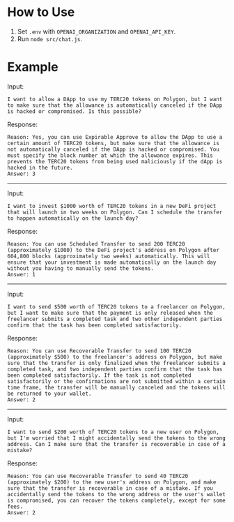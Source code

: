 <!-- # Features

Wallet Features
1. Create new wallet
2. Import private key
3. Send ETH (MATIC)

Special Transactions
1. Scheduled Transfer
2. Recoverable Transfer
3. Expirable Approve

Safety
1. Warn phishing address in the Denylist
2. Add/Remove Denylist

--- -->

# How to Use

1. Set `.env` with `OPENAI_ORGANIZATION` and `OPENAI_API_KEY`.
2. Run `node src/chat.js`.

# Example

Input:
```
I want to allow a DApp to use my TERC20 tokens on Polygon, but I want to make sure that the allowance is automatically canceled if the DApp is hacked or compromised. Is this possible?
```

Response:
```
Reason: Yes, you can use Expirable Approve to allow the DApp to use a certain amount of TERC20 tokens, but make sure that the allowance is not automatically canceled if the DApp is hacked or compromised. You must specify the block number at which the allowance expires. This prevents the TERC20 tokens from being used maliciously if the dApp is hacked in the future.
Answer: 3
```

---

Input:
```
I want to invest $1000 worth of TERC20 tokens in a new DeFi project that will launch in two weeks on Polygon. Can I schedule the transfer to happen automatically on the launch day?
```

Response:
```
Reason: You can use Scheduled Transfer to send 200 TERC20 (approximately $1000) to the DeFi project's address on Polygon after 604,800 blocks (approximately two weeks) automatically. This will ensure that your investment is made automatically on the launch day without you having to manually send the tokens.
Answer: 1
```

---

Input:
```
I want to send $500 worth of TERC20 tokens to a freelancer on Polygon, but I want to make sure that the payment is only released when the freelancer submits a completed task and two other independent parties confirm that the task has been completed satisfactorily.
```

Response:
```
Reason: You can use Recoverable Transfer to send 100 TERC20 (approximately $500) to the freelancer's address on Polygon, but make sure that the transfer is only finalized when the freelancer submits a completed task, and two independent parties confirm that the task has been completed satisfactorily. If the task is not completed satisfactorily or the confirmations are not submitted within a certain time frame, the transfer will be manually canceled and the tokens will be returned to your wallet.
Answer: 2
```

---

Input:
```
I want to send $200 worth of TERC20 tokens to a new user on Polygon, but I'm worried that I might accidentally send the tokens to the wrong address. Can I make sure that the transfer is recoverable in case of a mistake?
```

Response:
```
Reason: You can use Recoverable Transfer to send 40 TERC20 (approximately $200) to the new user's address on Polygon, and make sure that the transfer is recoverable in case of a mistake. If you accidentally send the tokens to the wrong address or the user's wallet is compromised, you can recover the tokens completely, except for some fees.
Answer: 2
```
